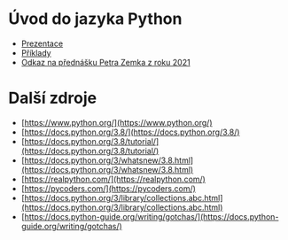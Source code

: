 Úvod do jazyka Python
======================
* [Prezentace](https://github.com/regeciovad/IPP-2022/blob/main/slides.pdf)
* [Příklady](https://github.com/regeciovad/IPP-2022/tree/main/examples)
* [Odkaz na přednášku Petra Zemka z roku 2021](https://github.com/s3rvac/talks/tree/master/2021-03-08-Introduction-to-Python)


Další zdroje
======================
* [https://www.python.org/](https://www.python.org/)
* [https://docs.python.org/3.8/](https://docs.python.org/3.8/)
* [https://docs.python.org/3.8/tutorial/](https://docs.python.org/3.8/tutorial/)
* [https://docs.python.org/3/whatsnew/3.8.html](https://docs.python.org/3/whatsnew/3.8.html)
* [https://realpython.com/](https://realpython.com/)
* [https://pycoders.com/](https://pycoders.com/)
* [https://docs.python.org/3/library/collections.abc.html](https://docs.python.org/3/library/collections.abc.html)
* [https://docs.python-guide.org/writing/gotchas/](https://docs.python-guide.org/writing/gotchas/)
